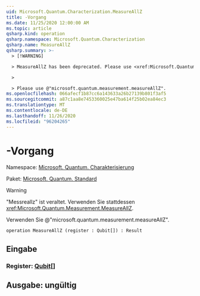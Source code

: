 ```yaml
---
uid: Microsoft.Quantum.Characterization.MeasureAllZ
title: -Vorgang
ms.date: 11/25/2020 12:00:00 AM
ms.topic: article
qsharp.kind: operation
qsharp.namespace: Microsoft.Quantum.Characterization
qsharp.name: MeasureAllZ
qsharp.summary: >-
  > [!WARNING]

  > MeasureAllZ has been deprecated. Please use <xref:Microsoft.Quantum.Measurement.MeasureAllZ> instead.

  >

  > Please use @"microsoft.quantum.measurement.measureAllZ".
ms.openlocfilehash: 066afecf1b87cc6a143633a26b27139b801f3af5
ms.sourcegitcommit: a87c1aa8e7453360025e47ba614f25b02ea84ec3
ms.translationtype: MT
ms.contentlocale: de-DE
ms.lasthandoff: 11/26/2020
ms.locfileid: "96204265"
---
```

# <a name="measureallz-operation"></a>-Vorgang

Namespace: [Microsoft. Quantum. Charakterisierung](xref:Microsoft.Quantum.Characterization)

Paket: [Microsoft. Quantum. Standard](https://nuget.org/packages/Microsoft.Quantum.Standard)


> [!WARNING]
> "Messreallz" ist veraltet. Verwenden Sie stattdessen <xref:Microsoft.Quantum.Measurement.MeasureAllZ>.
>
> Verwenden Sie @"microsoft.quantum.measurement.measureAllZ".



```qsharp
operation MeasureAllZ (register : Qubit[]) : Result
```


## <a name="input"></a>Eingabe

### <a name="register--qubit"></a>Register: [Qubit](xref:microsoft.quantum.lang-ref.qubit)[]





## <a name="output--__invalidresult__"></a>Ausgabe: __ungültig <Result>__

